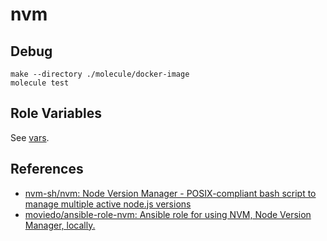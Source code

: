 # nvm

## Debug

```shell
make --directory ./molecule/docker-image
molecule test
```

## Role Variables

See [vars](./vars/main.yml).

## References

- [nvm\-sh/nvm: Node Version Manager \- POSIX\-compliant bash script to manage multiple active node\.js versions](https://github.com/nvm-sh/nvm#ansible)
- [moviedo/ansible\-role\-nvm: Ansible role for using NVM, Node Version Manager, locally\.](https://github.com/moviedo/ansible-role-nvm)
